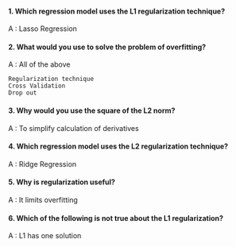 #### 1. Which regression model uses the L1 regularization technique?

A : Lasso Regression

#### 2. What would you use to solve the problem of overfitting?

A : All of the above

    Regularization technique
    Cross Validation
    Drop out

#### 3. Why would you use the square of the L2 norm?

A : To simplify calculation of derivatives

#### 4. Which regression model uses the L2 regularization technique?

A : Ridge Regression

#### 5. Why is regularization useful?

A : It limits overfitting

#### 6. Which of the following is not true about the L1 regularization?

A : L1 has one solution